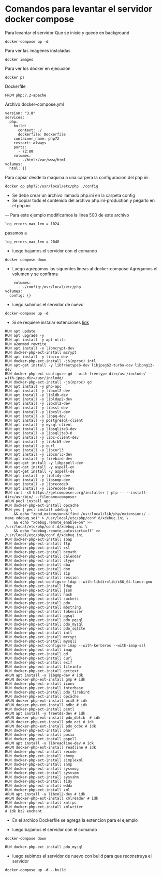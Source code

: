 # Comandos para levantar el servidor docker compose

Para levantar el servidor
Que se inicie y quede en background

```
docker-compose up -d
```

Para ver las imagenes instaladas
```
docker images
```

Para ver los docker en ejecucion
```
docker ps
```

Dockerfile
```
FROM php:7.2-apache
```

Archivo docker-compose.yml
```
version: "3.8"
services:
  php:
    build:
      context: ./
      dockerfile: Dockerfile
    container_name: php72
    restart: always
    ports:
      - 72:80
    volumes:
      - ./html:/var/www/html 
volumes:
  html: {}
```

Para copiar desde la maquina a una carpera la configuracion del php ini
```
docker cp php72:/usr/local/etc/php ./config
```

* Se debe crear un archivo llamado php.ini en la carpeta config
* Se copiar todo el contenido del archivo php.ini-production y pegarlo en el php.ini

-- Para este ejemplo modificamos la linea 500 de este archivo

```
log_errors_max_len = 1024
```

pasamos a 

```
log_errors_max_len = 2048
```

* luego bajamos el servidor con el comando 
```
docker-compose down
```

* Luego agregamos las siguentes lineas al docker-compose
Agregamos el volumen y se confirma
```
    volumes:
      - ./config:/usr/local/etc/php 
volumes:
  config: {}
```

* luego subimos el servidor de nuevo
```
docker-compose up -d
```

* Si se requiere instalar extenciones
[link](https://gist.github.com/hoandang/88bfb1e30805df6d1539640fc1719d12)

```
RUN apt update
RUN apt upgrade -y
RUN apt install -y apt-utils
RUN a2enmod rewrite
RUN apt install -y libmcrypt-dev
RUN docker-php-ext-install mcrypt
RUN apt install -y libicu-dev
RUN docker-php-ext-install -j$(nproc) intl
RUN apt-get install -y libfreetype6-dev libjpeg62-turbo-dev libpng12-dev
RUN docker-php-ext-configure gd --with-freetype-dir=/usr/include/ --with-jpeg-dir=/usr/include/ 
RUN docker-php-ext-install -j$(nproc) gd    
RUN apt install -y php-apc    
RUN apt install -y libxml2-dev 
RUN apt install -y libldb-dev
RUN apt install -y libldap2-dev 
RUN apt install -y libxml2-dev
RUN apt install -y libssl-dev
RUN apt install -y libxslt-dev
RUN apt install -y libpq-dev
RUN apt install -y postgresql-client
RUN apt install -y mysql-client 
RUN apt install -y libsqlite3-dev
RUN apt install -y libsqlite3-0
RUN apt install -y libc-client-dev
RUN apt install -y libkrb5-dev
RUN apt install -y curl
RUN apt install -y libcurl3
RUN apt install -y libcurl3-dev
RUN apt install -y firebird-dev
RUN apt-get install -y libpspell-dev
RUN apt-get install -y aspell-en
RUN apt-get install -y aspell-de  
RUN apt install -y libtidy-dev
RUN apt install -y libsnmp-dev
RUN apt install -y librecode0
RUN apt install -y librecode-dev
RUN curl -sS https://getcomposer.org/installer | php -- --install-dir=/usr/bin/ --filename=composer
#RUN pecl install apc
RUN docker-php-ext-install opcache
RUN yes | pecl install xdebug \
    && echo "zend_extension=$(find /usr/local/lib/php/extensions/ -name xdebug.so)" > /usr/local/etc/php/conf.d/xdebug.ini \
    && echo "xdebug.remote_enable=on" >> /usr/local/etc/php/conf.d/xdebug.ini \
    && echo "xdebug.remote_autostart=off" >> /usr/local/etc/php/conf.d/xdebug.ini
RUN docker-php-ext-install soap
RUN docker-php-ext-install ftp
RUN docker-php-ext-install xsl
RUN docker-php-ext-install bcmath
RUN docker-php-ext-install calendar
RUN docker-php-ext-install ctype
RUN docker-php-ext-install dba
RUN docker-php-ext-install dom
RUN docker-php-ext-install zip
RUN docker-php-ext-install session
RUN docker-php-ext-configure ldap --with-libdir=lib/x86_64-linux-gnu
RUN docker-php-ext-install ldap
RUN docker-php-ext-install json
RUN docker-php-ext-install hash
RUN docker-php-ext-install sockets
RUN docker-php-ext-install pdo
RUN docker-php-ext-install mbstring
RUN docker-php-ext-install tokenizer
RUN docker-php-ext-install pgsql
RUN docker-php-ext-install pdo_pgsql
RUN docker-php-ext-install pdo_mysql 
RUN docker-php-ext-install pdo_sqlite
RUN docker-php-ext-install intl
RUN docker-php-ext-install mcrypt
RUN docker-php-ext-install mysqli
RUN docker-php-ext-configure imap --with-kerberos --with-imap-ssl
RUN docker-php-ext-install imap
RUN docker-php-ext-install gd
RUN docker-php-ext-install curl
RUN docker-php-ext-install exif
RUN docker-php-ext-install fileinfo
RUN docker-php-ext-install gettext
#RUN apt install -y libgmp-dev # idk
#RUN docker-php-ext-install gmp # idk
RUN docker-php-ext-install iconv
RUN docker-php-ext-install interbase
RUN docker-php-ext-install pdo_firebird
RUN docker-php-ext-install opcache
#RUN docker-php-ext-install oci8 # idk
#RUN docker-php-ext-install odbc # idk
RUN docker-php-ext-install pcntl
#RUN apt install -y freetds-dev # idk
#RUN docker-php-ext-install pdo_dblib  # idk
#RUN docker-php-ext-install pdo_oci # idk
#RUN docker-php-ext-install pdo_odbc # idk
RUN docker-php-ext-install phar
RUN docker-php-ext-install posix
RUN docker-php-ext-install pspell
#RUN apt install -y libreadline-dev # idk
#RUN docker-php-ext-install readline # idk
RUN docker-php-ext-install recode
RUN docker-php-ext-install shmop
RUN docker-php-ext-install simplexml
RUN docker-php-ext-install snmp
RUN docker-php-ext-install sysvmsg
RUN docker-php-ext-install sysvsem
RUN docker-php-ext-install sysvshm
RUN docker-php-ext-install tidy
RUN docker-php-ext-install wddx
RUN docker-php-ext-install xml
#RUN apt install -y libxml2-dev # idk
#RUN docker-php-ext-install xmlreader # idk
RUN docker-php-ext-install xmlrpc
RUN docker-php-ext-install xmlwriter             
# idk bz2 enchant 
```

* En el archico Dockerfile se agrega la extencion para el ejemplo

* luego bajamos el servidor con el comando 
```
docker-compose down
```

```
RUN docker-php-ext-install pdo_mysql
```

* luego subimos el servidor de nuevo con build para que reconstruya el servidor

```
docker-compose up -d --build
```



